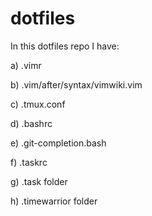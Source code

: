 # dotfiles

In this dotfiles repo I have:

a) .vimr

b) .vim/after/syntax/vimwiki.vim

c) .tmux.conf

d) .bashrc

e) .git-completion.bash

f) .taskrc

g) .task folder

h) .timewarrior folder
